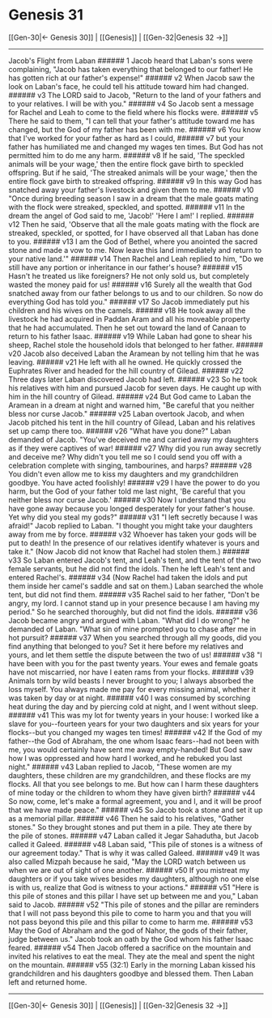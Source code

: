 # Genesis 31

[[Gen-30|← Genesis 30]] | [[Genesis]] | [[Gen-32|Genesis 32 →]]
***

Jacob's Flight from Laban ###### 1 Jacob heard that Laban's sons were complaining, "Jacob has taken everything that belonged to our father! He has gotten rich at our father's expense!" ###### v2 When Jacob saw the look on Laban's face, he could tell his attitude toward him had changed. ###### v3 The LORD said to Jacob, "Return to the land of your fathers and to your relatives. I will be with you." ###### v4 So Jacob sent a message for Rachel and Leah to come to the field where his flocks were. ###### v5 There he said to them, "I can tell that your father's attitude toward me has changed, but the God of my father has been with me. ###### v6 You know that I've worked for your father as hard as I could, ###### v7 but your father has humiliated me and changed my wages ten times. But God has not permitted him to do me any harm. ###### v8 If he said, 'The speckled animals will be your wage,' then the entire flock gave birth to speckled offspring. But if he said, 'The streaked animals will be your wage,' then the entire flock gave birth to streaked offspring. ###### v9 In this way God has snatched away your father's livestock and given them to me. ###### v10 "Once during breeding season I saw in a dream that the male goats mating with the flock were streaked, speckled, and spotted. ###### v11 In the dream the angel of God said to me, 'Jacob!' 'Here I am!' I replied. ###### v12 Then he said, 'Observe that all the male goats mating with the flock are streaked, speckled, or spotted, for I have observed all that Laban has done to you. ###### v13 I am the God of Bethel, where you anointed the sacred stone and made a vow to me. Now leave this land immediately and return to your native land.'" ###### v14 Then Rachel and Leah replied to him, "Do we still have any portion or inheritance in our father's house? ###### v15 Hasn't he treated us like foreigners? He not only sold us, but completely wasted the money paid for us! ###### v16 Surely all the wealth that God snatched away from our father belongs to us and to our children. So now do everything God has told you." ###### v17 So Jacob immediately put his children and his wives on the camels. ###### v18 He took away all the livestock he had acquired in Paddan Aram and all his moveable property that he had accumulated. Then he set out toward the land of Canaan to return to his father Isaac. ###### v19 While Laban had gone to shear his sheep, Rachel stole the household idols that belonged to her father. ###### v20 Jacob also deceived Laban the Aramean by not telling him that he was leaving. ###### v21 He left with all he owned. He quickly crossed the Euphrates River and headed for the hill country of Gilead. ###### v22 Three days later Laban discovered Jacob had left. ###### v23 So he took his relatives with him and pursued Jacob for seven days. He caught up with him in the hill country of Gilead. ###### v24 But God came to Laban the Aramean in a dream at night and warned him, "Be careful that you neither bless nor curse Jacob." ###### v25 Laban overtook Jacob, and when Jacob pitched his tent in the hill country of Gilead, Laban and his relatives set up camp there too. ###### v26 "What have you done?" Laban demanded of Jacob. "You've deceived me and carried away my daughters as if they were captives of war! ###### v27 Why did you run away secretly and deceive me? Why didn't you tell me so I could send you off with a celebration complete with singing, tambourines, and harps? ###### v28 You didn't even allow me to kiss my daughters and my grandchildren goodbye. You have acted foolishly! ###### v29 I have the power to do you harm, but the God of your father told me last night, 'Be careful that you neither bless nor curse Jacob.' ###### v30 Now I understand that you have gone away because you longed desperately for your father's house. Yet why did you steal my gods?" ###### v31 "I left secretly because I was afraid!" Jacob replied to Laban. "I thought you might take your daughters away from me by force. ###### v32 Whoever has taken your gods will be put to death! In the presence of our relatives identify whatever is yours and take it." (Now Jacob did not know that Rachel had stolen them.) ###### v33 So Laban entered Jacob's tent, and Leah's tent, and the tent of the two female servants, but he did not find the idols. Then he left Leah's tent and entered Rachel's. ###### v34 (Now Rachel had taken the idols and put them inside her camel's saddle and sat on them.) Laban searched the whole tent, but did not find them. ###### v35 Rachel said to her father, "Don't be angry, my lord. I cannot stand up in your presence because I am having my period." So he searched thoroughly, but did not find the idols. ###### v36 Jacob became angry and argued with Laban. "What did I do wrong?" he demanded of Laban. "What sin of mine prompted you to chase after me in hot pursuit? ###### v37 When you searched through all my goods, did you find anything that belonged to you? Set it here before my relatives and yours, and let them settle the dispute between the two of us! ###### v38 "I have been with you for the past twenty years. Your ewes and female goats have not miscarried, nor have I eaten rams from your flocks. ###### v39 Animals torn by wild beasts I never brought to you; I always absorbed the loss myself. You always made me pay for every missing animal, whether it was taken by day or at night. ###### v40 I was consumed by scorching heat during the day and by piercing cold at night, and I went without sleep. ###### v41 This was my lot for twenty years in your house: I worked like a slave for you--fourteen years for your two daughters and six years for your flocks--but you changed my wages ten times! ###### v42 If the God of my father--the God of Abraham, the one whom Isaac fears--had not been with me, you would certainly have sent me away empty-handed! But God saw how I was oppressed and how hard I worked, and he rebuked you last night." ###### v43 Laban replied to Jacob, "These women are my daughters, these children are my grandchildren, and these flocks are my flocks. All that you see belongs to me. But how can I harm these daughters of mine today or the children to whom they have given birth? ###### v44 So now, come, let's make a formal agreement, you and I, and it will be proof that we have made peace." ###### v45 So Jacob took a stone and set it up as a memorial pillar. ###### v46 Then he said to his relatives, "Gather stones." So they brought stones and put them in a pile. They ate there by the pile of stones. ###### v47 Laban called it Jegar Sahadutha, but Jacob called it Galeed. ###### v48 Laban said, "This pile of stones is a witness of our agreement today." That is why it was called Galeed. ###### v49 It was also called Mizpah because he said, "May the LORD watch between us when we are out of sight of one another. ###### v50 If you mistreat my daughters or if you take wives besides my daughters, although no one else is with us, realize that God is witness to your actions." ###### v51 "Here is this pile of stones and this pillar I have set up between me and you," Laban said to Jacob. ###### v52 "This pile of stones and the pillar are reminders that I will not pass beyond this pile to come to harm you and that you will not pass beyond this pile and this pillar to come to harm me. ###### v53 May the God of Abraham and the god of Nahor, the gods of their father, judge between us." Jacob took an oath by the God whom his father Isaac feared. ###### v54 Then Jacob offered a sacrifice on the mountain and invited his relatives to eat the meal. They ate the meal and spent the night on the mountain. ###### v55 (32:1) Early in the morning Laban kissed his grandchildren and his daughters goodbye and blessed them. Then Laban left and returned home.

***
[[Gen-30|← Genesis 30]] | [[Genesis]] | [[Gen-32|Genesis 32 →]]
